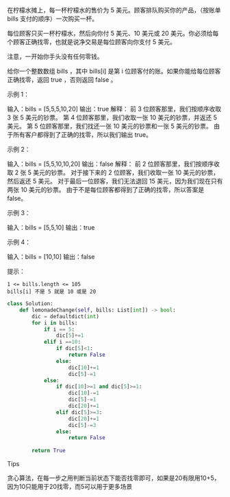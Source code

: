 在柠檬水摊上，每一杯柠檬水的售价为 5 美元。顾客排队购买你的产品，（按账单 bills 支付的顺序）一次购买一杯。

每位顾客只买一杯柠檬水，然后向你付 5 美元、10 美元或 20 美元。你必须给每个顾客正确找零，也就是说净交易是每位顾客向你支付 5 美元。

注意，一开始你手头没有任何零钱。

给你一个整数数组 bills ，其中 bills[i] 是第 i 位顾客付的账。如果你能给每位顾客正确找零，返回 true ，否则返回 false 。

 

示例 1：

输入：bills = [5,5,5,10,20]
输出：true
解释：
前 3 位顾客那里，我们按顺序收取 3 张 5 美元的钞票。
第 4 位顾客那里，我们收取一张 10 美元的钞票，并返还 5 美元。
第 5 位顾客那里，我们找还一张 10 美元的钞票和一张 5 美元的钞票。
由于所有客户都得到了正确的找零，所以我们输出 true。

示例 2：

输入：bills = [5,5,10,10,20]
输出：false
解释：
前 2 位顾客那里，我们按顺序收取 2 张 5 美元的钞票。
对于接下来的 2 位顾客，我们收取一张 10 美元的钞票，然后返还 5 美元。
对于最后一位顾客，我们无法退回 15 美元，因为我们现在只有两张 10 美元的钞票。
由于不是每位顾客都得到了正确的找零，所以答案是 false。

示例 3：

输入：bills = [5,5,10]
输出：true

示例 4：

输入：bills = [10,10]
输出：false

 

提示：

    1 <= bills.length <= 105
    bills[i] 不是 5 就是 10 或是 20 



```python
class Solution:
    def lemonadeChange(self, bills: List[int]) -> bool:
        dic = defaultdict(int) 
        for i in bills:
            if i == 5:
                dic[5]+=1 
            elif i ==10:
                if dic[5]<1:
                    return False 
                else:
                    dic[10]+=1
                    dic[5]-=1
            else:
                if dic[10]>=1 and dic[5]>=1:
                    dic[10]-=1
                    dic[5]-=1
                    dic[20]+=1
                elif dic[5]>=3:
                    dic[20]+=1
                    dic[5]-=3
                else:
                    return False 
            
        return True 
```



Tips

贪心算法，在每一步之用判断当前状态下能否找零即可，如果是20有限用10+5，因为10只能用于20找零，而5可以用于更多场景